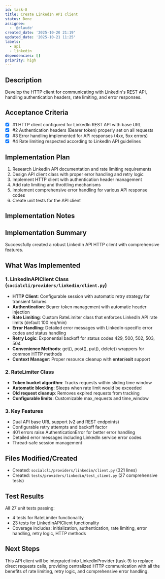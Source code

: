 ```yaml
---
id: task-8
title: Create LinkedIn API client
status: Done
assignee:
  - '@claude'
created_date: '2025-10-20 21:19'
updated_date: '2025-10-21 11:25'
labels:
  - api
  - linkedin
dependencies: []
priority: high
---
```


## Description

<!-- SECTION:DESCRIPTION:BEGIN -->
Develop the HTTP client for communicating with LinkedIn's REST API, handling authentication headers, rate limiting, and error responses.
<!-- SECTION:DESCRIPTION:END -->

## Acceptance Criteria
<!-- AC:BEGIN -->
- [x] #1 HTTP client configured for LinkedIn REST API with base URL
- [x] #2 Authentication headers (Bearer token) properly set on all requests
- [x] #3 Error handling implemented for API responses (4xx, 5xx errors)
- [x] #4 Rate limiting respected according to LinkedIn API guidelines
<!-- AC:END -->

## Implementation Plan

<!-- SECTION:PLAN:BEGIN -->
1. Research LinkedIn API documentation and rate limiting requirements
2. Design API client class with proper error handling and retry logic
3. Implement HTTP client with authentication header management
4. Add rate limiting and throttling mechanisms
5. Implement comprehensive error handling for various API response codes
6. Create unit tests for the API client
<!-- SECTION:PLAN:END -->

## Implementation Notes

<!-- SECTION:NOTES:BEGIN -->
## Implementation Summary

Successfully created a robust LinkedIn API HTTP client with comprehensive features.

## What Was Implemented

### 1. LinkedInAPIClient Class (`socialcli/providers/linkedin/client.py`)
- **HTTP Client**: Configurable session with automatic retry strategy for transient failures
- **Authentication**: Bearer token management with automatic header injection
- **Rate Limiting**: Custom RateLimiter class that enforces LinkedIn API rate limits (default 100 req/min)
- **Error Handling**: Detailed error messages with LinkedIn-specific error codes and status handling
- **Retry Logic**: Exponential backoff for status codes 429, 500, 502, 503, 504
- **Convenience Methods**: get(), post(), put(), delete() wrappers for common HTTP methods
- **Context Manager**: Proper resource cleanup with __enter__/__exit__ support

### 2. RateLimiter Class
- **Token bucket algorithm**: Tracks requests within sliding time window
- **Automatic blocking**: Sleeps when rate limit would be exceeded
- **Old request cleanup**: Removes expired requests from tracking
- **Configurable limits**: Customizable max_requests and time_window

### 3. Key Features
- Dual API base URL support (v2 and REST endpoints)
- Configurable retry attempts and backoff factor
- 401 errors raise AuthenticationError for better error handling
- Detailed error messages including LinkedIn service error codes
- Thread-safe session management

## Files Modified/Created
- Created: `socialcli/providers/linkedin/client.py` (321 lines)
- Created: `tests/providers/linkedin/test_client.py` (27 comprehensive tests)

## Test Results
All 27 unit tests passing:
- 4 tests for RateLimiter functionality
- 23 tests for LinkedInAPIClient functionality
- Coverage includes: initialization, authentication, rate limiting, error handling, retry logic, HTTP methods

## Next Steps
This API client will be integrated into LinkedInProvider (task-9) to replace direct requests calls, providing centralized HTTP communication with all the benefits of rate limiting, retry logic, and comprehensive error handling.
<!-- SECTION:NOTES:END -->
